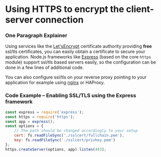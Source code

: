 # Using HTTPS to encrypt the client-server connection




### One Paragraph Explainer

Using services like the [Let'sEncrypt](https://letsencrypt.org/) certificate authority providing __free__ ssl/tls certificates, you can easily obtain a certificate to secure your application. Node.js frameworks like [Express](http://expressjs.com/) (based on the core `https` module) support ssl/tls based servers easily, so the configuration can be done in a few lines of additional code.

You can also configure ssl/tls on your reverse proxy pointing to your application for example using [nginx](http://nginx.org/en/docs/http/configuring_https_servers.html) or HAProxy.



### Code Example – Enabling SSL/TLS using the Express framework

```javascript
const express = require('express');
const https = require('https');
const app = express();
const options = {
    // The path should be changed accordingly to your setup
    cert: fs.readFileSync('./sslcert/fullchain.pem'),
    key: fs.readFileSync('./sslcert/privkey.pem')
};
https.createServer(options, app).listen(443);
```


